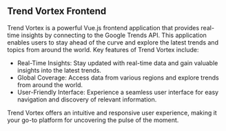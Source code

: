 ## Trend Vortex Frontend

Trend Vortex is a powerful Vue.js frontend application that provides real-time insights by connecting to the Google Trends API. This application enables users to stay ahead of the curve and explore the latest trends and topics from around the world. Key features of Trend Vortex include:

- Real-Time Insights: Stay updated with real-time data and gain valuable insights into the latest trends.
- Global Coverage: Access data from various regions and explore trends from around the world.
- User-Friendly Interface: Experience a seamless user interface for easy navigation and discovery of relevant information.

Trend Vortex offers an intuitive and responsive user experience, making it your go-to platform for uncovering the pulse of the moment.
